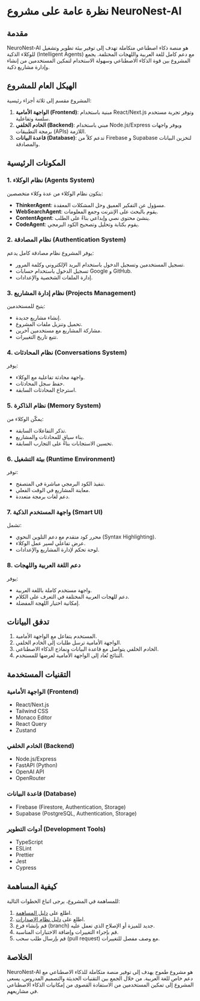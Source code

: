 # نظرة عامة على مشروع NeuroNest-AI

## مقدمة

NeuroNest-AI هو منصة ذكاء اصطناعي متكاملة تهدف إلى توفير بيئة تطوير وتشغيل للوكلاء الذكية (Intelligent Agents) مع دعم كامل للغة العربية واللهجات المختلفة. يجمع المشروع بين قوة الذكاء الاصطناعي وسهولة الاستخدام لتمكين المستخدمين من إنشاء وإدارة مشاريع ذكية.

## الهيكل العام للمشروع

المشروع مقسم إلى ثلاثة أجزاء رئيسية:

1. **الواجهة الأمامية (Frontend)**: مبنية باستخدام React/Next.js وتوفر تجربة مستخدم سلسة وتفاعلية.
2. **الخادم الخلفي (Backend)**: مبني باستخدام Node.js/Express ويوفر واجهات برمجة التطبيقات (APIs) اللازمة.
3. **قاعدة البيانات (Database)**: تدعم كلاً من Firebase و Supabase لتخزين البيانات والمصادقة.

## المكونات الرئيسية

### 1. نظام الوكلاء (Agents System)

يتكون نظام الوكلاء من عدة وكلاء متخصصين:

- **ThinkerAgent**: مسؤول عن التفكير العميق وحل المشكلات المعقدة.
- **WebSearchAgent**: يقوم بالبحث على الإنترنت وجمع المعلومات.
- **ContentAgent**: ينشئ محتوى نصي وإبداعي بناءً على الطلب.
- **CodeAgent**: يقوم بكتابة وتحليل وتصحيح الكود البرمجي.

### 2. نظام المصادقة (Authentication System)

يوفر المشروع نظام مصادقة كامل يدعم:

- تسجيل المستخدمين وتسجيل الدخول باستخدام البريد الإلكتروني وكلمة المرور.
- تسجيل الدخول باستخدام حسابات Google و GitHub.
- إدارة الملفات الشخصية والإعدادات.

### 3. نظام إدارة المشاريع (Projects Management)

يتيح للمستخدمين:

- إنشاء مشاريع جديدة.
- تحميل وتنزيل ملفات المشروع.
- مشاركة المشاريع مع مستخدمين آخرين.
- تتبع تاريخ التغييرات.

### 4. نظام المحادثات (Conversations System)

يوفر:

- واجهة محادثة تفاعلية مع الوكلاء.
- حفظ سجل المحادثات.
- استرجاع المحادثات السابقة.

### 5. نظام الذاكرة (Memory System)

يمكّن الوكلاء من:

- تذكر التفاعلات السابقة.
- بناء سياق للمحادثات والمشاريع.
- تحسين الاستجابات بناءً على التجارب السابقة.

### 6. بيئة التشغيل (Runtime Environment)

توفر:

- تنفيذ الكود البرمجي مباشرة في المتصفح.
- معاينة المشاريع في الوقت الفعلي.
- دعم لغات برمجة متعددة.

### 7. واجهة المستخدم الذكية (Smart UI)

تشمل:

- محرر كود متقدم مع دعم التلوين النحوي (Syntax Highlighting).
- عرض تفاعلي لسير عمل الوكلاء.
- لوحة تحكم لإدارة المشاريع والإعدادات.

### 8. دعم اللغة العربية واللهجات

يوفر:

- واجهة مستخدم كاملة باللغة العربية.
- دعم للهجات العربية المختلفة في التعرف على الكلام.
- إمكانية اختيار اللهجة المفضلة.

## تدفق البيانات

1. المستخدم يتفاعل مع الواجهة الأمامية.
2. الواجهة الأمامية ترسل طلبات إلى الخادم الخلفي.
3. الخادم الخلفي يتواصل مع قاعدة البيانات ونماذج الذكاء الاصطناعي.
4. النتائج تُعاد إلى الواجهة الأمامية لعرضها للمستخدم.

## التقنيات المستخدمة

### الواجهة الأمامية (Frontend)
- React/Next.js
- Tailwind CSS
- Monaco Editor
- React Query
- Zustand

### الخادم الخلفي (Backend)
- Node.js/Express
- FastAPI (Python)
- OpenAI API
- OpenRouter

### قاعدة البيانات (Database)
- Firebase (Firestore, Authentication, Storage)
- Supabase (PostgreSQL, Authentication, Storage)

### أدوات التطوير (Development Tools)
- TypeScript
- ESLint
- Prettier
- Jest
- Cypress

## كيفية المساهمة

للمساهمة في المشروع، يرجى اتباع الخطوات التالية:

1. اطلع على [دليل المساهمة](CONTRIBUTING.md).
2. اطلع على [دليل نظام الإصدارات](VERSIONING_GUIDE.md).
3. قم بإنشاء فرع (branch) جديد للميزة أو الإصلاح الذي تعمل عليه.
4. قم بإجراء التغييرات وإضافة الاختبارات المناسبة.
5. قم بإرسال طلب سحب (pull request) مع وصف مفصل للتغييرات.

## الخلاصة

NeuroNest-AI هو مشروع طموح يهدف إلى توفير منصة متكاملة للذكاء الاصطناعي مع دعم خاص للغة العربية. من خلال الجمع بين التقنيات الحديثة والتصميم المدروس، يسعى المشروع إلى تمكين المستخدمين من الاستفادة القصوى من إمكانيات الذكاء الاصطناعي في مشاريعهم.